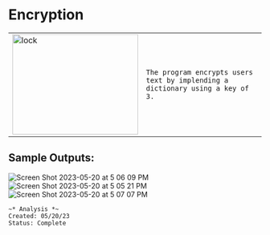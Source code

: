 # Encryption
<table>
  <tr>
    <td>
<img src="https://github.com/efloresz/Encryption/assets/110843762/94ccd057-9b7f-4156-b2b0-eff64bb2f7d3" alt="lock" style="width: 250px; height: 200px;"> 
      </td>
    <td>   
      
    The program encrypts users text by implending a dictionary using a key of 3.
  </tr>
</table>

## Sample Outputs:
![Screen Shot 2023-05-20 at 5 06 09 PM](https://github.com/efloresz/Encryption/assets/110843762/d0a91d57-cce5-4685-927e-39660c96fe02)
![Screen Shot 2023-05-20 at 5 05 21 PM](https://github.com/efloresz/Encryption/assets/110843762/82668fcd-e831-42f9-8a2e-6cf1410414d4)
![Screen Shot 2023-05-20 at 5 07 07 PM](https://github.com/efloresz/Encryption/assets/110843762/43143dff-bf1b-4161-b857-e31d62d2a119)

```
~* Analysis *~
Created: 05/20/23
Status: Complete 
